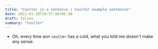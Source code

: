 ```yaml
---
title: "Coulter in a sentence | Coulter example sentences"
date: 2021-01-20T19:57:50+05:30
draft: falses
summary: "Coulter"
---
```

- Oh, every time ann `coulter` has a cold, what you told me doesn't make any sense.
                 
